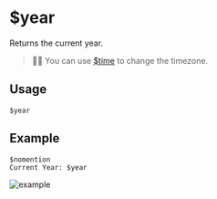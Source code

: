 # $year
Returns the current year.
> 🧙‍♂️ You can use [$time](./bdscript/time.html) to change the timezone.

## Usage
```
$year
```

## Example
```
$nomention
Current Year: $year
```

![example](https://user-images.githubusercontent.com/69215413/122829181-ac347f80-d2b4-11eb-8327-0ff274921df6.png)
